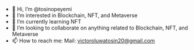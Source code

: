 - 👋 Hi, I’m @tosinopeyemi
- 👀 I’m interested in Blockchain, NFT, and Metaverse
- 🌱 I’m currently learning NFT
- 💞️ I’m looking to collaborate on anything related to Blockchain, NFT, and Metaverse
- 📫 How to reach me: Mail: victoroluwatosin20@gmail.com

<!---
tosinopeyemi/tosinopeyemi is a ✨ special ✨ repository because its `README.md` (this file) appears on your GitHub profile.
You can click the Preview link to take a look at your changes.
--->
